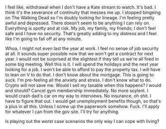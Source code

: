 I feel like, withdrawal when I don't have a Kate stream to watch. It's bad. I think it's the severance of continuity that messes me up. I stopped bingeing on The Walking Dead so I'm doubly looking for lineage. I'm feeling pretty awful and depressed. There doesn't seem to be anything I can rely on. Everything is spotty and at risk. My job, my family, my friends; I don't feel safe and I have no security. That's greatly adding to my distress and I feel like I'm going to fall off at any minute.

Whoa, I might not even last the year at work. I feel no sense of job security at all. It sounds super possible now that we won't get a contract for next year. I would not be surprised at the slightest if they tell us we're all fired in some big meeting. Well this is it. I will spend the holidays and the next year looking for a job. I won't be able to afford to pay the property tax. I will have to lean on V to do that. I don't know about the mortgage. This is going to suck. I'm pre-feeling all the anxiety and stress. I don't know what to do. Crypto will not save me. Would I sell my taxable when this happens? I would and should? Cancel gym membership immediately. No more soylent. I would crash dad's car on my way to interviews. No insurance, oh shit. I have to figure that out. I would get unemployment benefits though, so that's a plus in all this. Unless I screw up the paperwork somehow. Fuck. I'll apply for whatever I can from the gov site. I'll try for anything.

Is playing out the worst case scenarios the only way I can cope with living?
